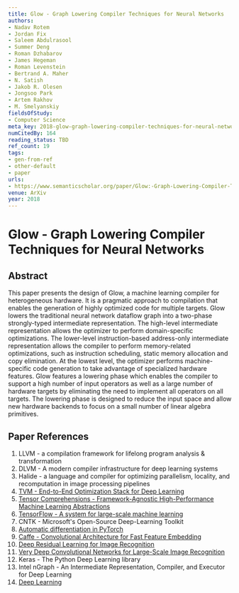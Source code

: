 ```yaml
---
title: Glow - Graph Lowering Compiler Techniques for Neural Networks
authors:
- Nadav Rotem
- Jordan Fix
- Saleem Abdulrasool
- Summer Deng
- Roman Dzhabarov
- James Hegeman
- Roman Levenstein
- Bertrand A. Maher
- N. Satish
- Jakob R. Olesen
- Jongsoo Park
- Artem Rakhov
- M. Smelyanskiy
fieldsOfStudy:
- Computer Science
meta_key: 2018-glow-graph-lowering-compiler-techniques-for-neural-networks
numCitedBy: 164
reading_status: TBD
ref_count: 19
tags:
- gen-from-ref
- other-default
- paper
urls:
- https://www.semanticscholar.org/paper/Glow:-Graph-Lowering-Compiler-Techniques-for-Neural-Rotem-Fix/0261195ae7e1545caefb0ea7afb92bd66bfbb790?sort=total-citations
venue: ArXiv
year: 2018
---
```


# Glow - Graph Lowering Compiler Techniques for Neural Networks

## Abstract

This paper presents the design of Glow, a machine learning compiler for heterogeneous hardware. It is a pragmatic approach to compilation that enables the generation of highly optimized code for multiple targets. Glow lowers the traditional neural network dataflow graph into a two-phase strongly-typed intermediate representation. The high-level intermediate representation allows the optimizer to perform domain-specific optimizations. The lower-level instruction-based address-only intermediate representation allows the compiler to perform memory-related optimizations, such as instruction scheduling, static memory allocation and copy elimination. At the lowest level, the optimizer performs machine-specific code generation to take advantage of specialized hardware features. Glow features a lowering phase which enables the compiler to support a high number of input operators as well as a large number of hardware targets by eliminating the need to implement all operators on all targets. The lowering phase is designed to reduce the input space and allow new hardware backends to focus on a small number of linear algebra primitives.

## Paper References

1. LLVM - a compilation framework for lifelong program analysis & transformation
2. DLVM - A modern compiler infrastructure for deep learning systems
3. Halide - a language and compiler for optimizing parallelism, locality, and recomputation in image processing pipelines
4. [TVM - End-to-End Optimization Stack for Deep Learning](2018-tvm-end-to-end-optimization-stack-for-deep-learning.md)
5. [Tensor Comprehensions - Framework-Agnostic High-Performance Machine Learning Abstractions](2018-tensor-comprehensions-framework-agnostic-high-performance-machine-learning-abstractions.md)
6. [TensorFlow - A system for large-scale machine learning](2016-tensorflow-a-system-for-large-scale-machine-learning.md)
7. CNTK - Microsoft's Open-Source Deep-Learning Toolkit
8. [Automatic differentiation in PyTorch](2017-automatic-differentiation-in-pytorch.md)
9. [Caffe - Convolutional Architecture for Fast Feature Embedding](2014-caffe-convolutional-architecture-for-fast-feature-embedding.md)
10. [Deep Residual Learning for Image Recognition](2016-deep-residual-learning-for-image-recognition.md)
11. [Very Deep Convolutional Networks for Large-Scale Image Recognition](2015-very-deep-convolutional-networks-for-large-scale-image-recognition.md)
12. Keras - The Python Deep Learning library
13. Intel nGraph - An Intermediate Representation, Compiler, and Executor for Deep Learning
14. [Deep Learning](2016-deep-learning.md)
